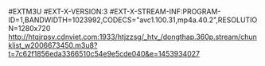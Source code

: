 #EXTM3U
#EXT-X-VERSION:3
#EXT-X-STREAM-INF:PROGRAM-ID=1,BANDWIDTH=1023992,CODECS="avc1.100.31,mp4a.40.2",RESOLUTION=1280x720
http://htqjrpsv.cdnviet.com:1933/htjzzsg/_htv_/dongthap.360p.stream/chunklist_w2006673450.m3u8?t=7c62f1856eda3366510c54e9e5cde040&e=1453934027


